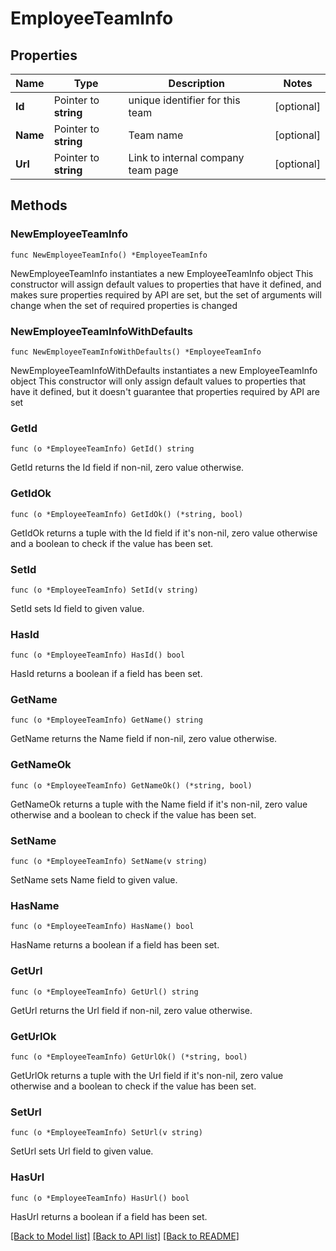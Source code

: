 # EmployeeTeamInfo

## Properties

Name | Type | Description | Notes
------------ | ------------- | ------------- | -------------
**Id** | Pointer to **string** | unique identifier for this team | [optional] 
**Name** | Pointer to **string** | Team name | [optional] 
**Url** | Pointer to **string** | Link to internal company team page | [optional] 

## Methods

### NewEmployeeTeamInfo

`func NewEmployeeTeamInfo() *EmployeeTeamInfo`

NewEmployeeTeamInfo instantiates a new EmployeeTeamInfo object
This constructor will assign default values to properties that have it defined,
and makes sure properties required by API are set, but the set of arguments
will change when the set of required properties is changed

### NewEmployeeTeamInfoWithDefaults

`func NewEmployeeTeamInfoWithDefaults() *EmployeeTeamInfo`

NewEmployeeTeamInfoWithDefaults instantiates a new EmployeeTeamInfo object
This constructor will only assign default values to properties that have it defined,
but it doesn't guarantee that properties required by API are set

### GetId

`func (o *EmployeeTeamInfo) GetId() string`

GetId returns the Id field if non-nil, zero value otherwise.

### GetIdOk

`func (o *EmployeeTeamInfo) GetIdOk() (*string, bool)`

GetIdOk returns a tuple with the Id field if it's non-nil, zero value otherwise
and a boolean to check if the value has been set.

### SetId

`func (o *EmployeeTeamInfo) SetId(v string)`

SetId sets Id field to given value.

### HasId

`func (o *EmployeeTeamInfo) HasId() bool`

HasId returns a boolean if a field has been set.

### GetName

`func (o *EmployeeTeamInfo) GetName() string`

GetName returns the Name field if non-nil, zero value otherwise.

### GetNameOk

`func (o *EmployeeTeamInfo) GetNameOk() (*string, bool)`

GetNameOk returns a tuple with the Name field if it's non-nil, zero value otherwise
and a boolean to check if the value has been set.

### SetName

`func (o *EmployeeTeamInfo) SetName(v string)`

SetName sets Name field to given value.

### HasName

`func (o *EmployeeTeamInfo) HasName() bool`

HasName returns a boolean if a field has been set.

### GetUrl

`func (o *EmployeeTeamInfo) GetUrl() string`

GetUrl returns the Url field if non-nil, zero value otherwise.

### GetUrlOk

`func (o *EmployeeTeamInfo) GetUrlOk() (*string, bool)`

GetUrlOk returns a tuple with the Url field if it's non-nil, zero value otherwise
and a boolean to check if the value has been set.

### SetUrl

`func (o *EmployeeTeamInfo) SetUrl(v string)`

SetUrl sets Url field to given value.

### HasUrl

`func (o *EmployeeTeamInfo) HasUrl() bool`

HasUrl returns a boolean if a field has been set.


[[Back to Model list]](../README.md#documentation-for-models) [[Back to API list]](../README.md#documentation-for-api-endpoints) [[Back to README]](../README.md)


